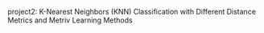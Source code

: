 project2: K-Nearest Neighbors (KNN) Classification with Different Distance Metrics and Metriv Learning Methods

